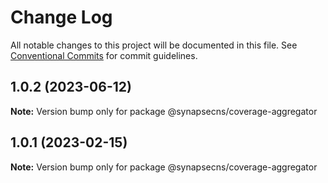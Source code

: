 # Change Log

All notable changes to this project will be documented in this file.
See [Conventional Commits](https://conventionalcommits.org) for commit guidelines.

## 1.0.2 (2023-06-12)

**Note:** Version bump only for package @synapsecns/coverage-aggregator





## 1.0.1 (2023-02-15)

**Note:** Version bump only for package @synapsecns/coverage-aggregator
